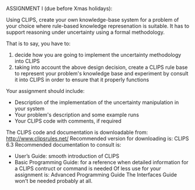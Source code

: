 ASSIGNMENT I (due before Xmas holidays):

Using CLIPS, create your own knowledge-base system for a problem of
your choice where rule-based knowledge represenation is suitable.
It has to support reasoning under uncertainty using a formal methodology.

That is to say, you have to:
1) decide how you are going to implement the uncertainty methodology
into CLIPS
2) taking into account the above design decision, create a CLIPS rule
base to represent your problem's knowledge base and experiment
by consult it into CLIPS in order to ensure that it properly functions

Your assignment should include:
- Description of the implementation of the uncertainty manipulation
in your system
- Your problem's description and some example runs
- Your CLIPS code with comments, if required


The CLIPS code and documentation is downloadable from:
http://www.clipsrules.net/
Recommended version for downloading is: CLIPS 6.3
Recommended documentation to consult is:
- User’s Guide: smooth introduction of CLIPS
- Basic Programming Guide: for a reference when detailed information
for a CLIPS contruct or command is needed
Of less use for your assignment is: Advanced Programming Guide
The Interfaces Guide won't be needed probably at all.
